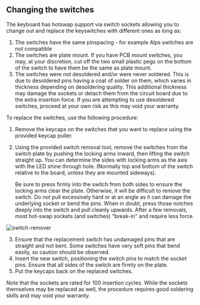 ## Changing the switches

The keyboard has hotswap support via switch sockets allowing you to change out and replace the keyswitches with different ones as long as:
 1. The switches have the same pinspacing - for example Alps switches are not compatible
 2. The switches are plate mount. If you have PCB mount switches, you may, at your discretion, cut off the two small plastic pegs on the bottom of the switch to have them be the same as plate mount.
 3. The switches were not desoldered and/or were never soldered. This is due to desoldered pins having a coat of solder on them, which varies in thickness depending on desoldering quality. This additional thickness may damage the sockets or detach them from the circuit board due to the extra insertion force. If you are attempting to use desoldered switches, proceed at your own risk as this may void your warranty.

To replace the switches, use the following procedure:

 1. Remove the keycaps on the switches that you want to replace using the provided keycap puller.
 2. Using the provided switch removal tool, remove the switches from the switch plate by pushing the locking arms inward, then lifting the switch straight up. You can determine the sides with locking arms as the axis with the LED shine through hole. (Normally top and bottom of the switch relative to the board, unless they are mounted sideways).
 
    Be sure to press firmly into the switch from both sides to ensure the locking arms clear the plate. Otherwise, it will be difficult to remove the switch. Do not pull excessively hard or at an angle as it can damage the underlying socket or bend the pins. When in doubt, press those notches deeply into the switch and pull cleanly upwards. After a few removals, most hot-swap sockets (and switches) "break-in" and require less force.
 
 ![switch-remover](../images/switch%20pull.jpg "Removing a Switch with the Kira switch removal tool.")
 
 3. Ensure that the replacement switch has undamaged pins that are straight and not bent. Some switches have very soft pins that bend easily, so caution should be observed.
 4. Insert the new switch, positioning the switch pins to match the socket pins. Ensure that all sides of the switch are firmly on the plate.
 5. Put the keycaps back on the replaced switches.

Note that the sockets are rated for 100 insertion cycles. While the sockets themselves may be replaced as well, the procedure requires good soldering skills and may void your warranty.
